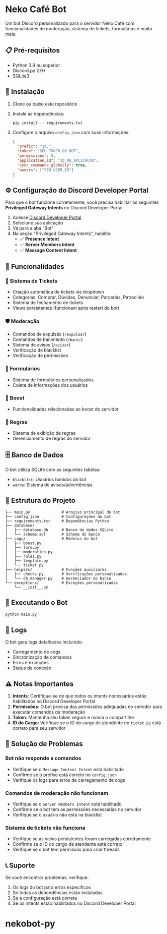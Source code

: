 # Neko Café Bot

Um bot Discord personalizado para o servidor Neko Café com funcionalidades de moderação, sistema de tickets, formulários e muito mais.

## 📋 Pré-requisitos

- Python 3.8 ou superior
- Discord.py 2.0+
- SQLite3

## 🚀 Instalação

1. Clone ou baixe este repositório
2. Instale as dependências:
   ```bash
   pip install -r requirements.txt
   ```

3. Configure o arquivo `config.json` com suas informações:
   ```json
   {
     "prefix": "st,",
     "token": "SEU_TOKEN_DO_BOT",
     "permissions": 8,
     "application_id": "ID_DA_APLICACAO",
     "sync_commands_globally": true,
     "owners": ["SEU_USER_ID"]
   }
   ```

## ⚙️ Configuração do Discord Developer Portal

Para que o bot funcione corretamente, você precisa habilitar os seguintes **Privileged Gateway Intents** no Discord Developer Portal:

1. Acesse [Discord Developer Portal](https://discord.com/developers/applications)
2. Selecione sua aplicação
3. Vá para a aba "Bot"
4. Na seção "Privileged Gateway Intents", habilite:
   - ✅ **Presence Intent**
   - ✅ **Server Members Intent**
   - ✅ **Message Content Intent**

## 🎯 Funcionalidades

### 🎫 Sistema de Tickets
- Criação automática de tickets via dropdown
- Categorias: Comprar, Dúvidas, Denunciar, Parcerias, Patrocínio
- Sistema de fechamento de tickets
- Views persistentes (funcionam após restart do bot)

### 🛡️ Moderação
- Comandos de expulsão (`/expulsar`)
- Comandos de banimento (`/banir`)
- Sistema de avisos (`/avisar`)
- Verificação de blacklist
- Verificação de permissões

### 📝 Formulários
- Sistema de formulários personalizados
- Coleta de informações dos usuários

### 🚀 Boost
- Funcionalidades relacionadas ao boost do servidor

### 📜 Regras
- Sistema de exibição de regras
- Gerenciamento de regras do servidor

## 🗄️ Banco de Dados

O bot utiliza SQLite com as seguintes tabelas:

- `blacklist`: Usuários banidos do bot
- `warns`: Sistema de avisos/advertências

## 🔧 Estrutura do Projeto

```
├── main.py              # Arquivo principal do bot
├── config.json          # Configurações do bot
├── requirements.txt     # Dependências Python
├── database/
│   ├── database.db      # Banco de dados SQLite
│   └── schema.sql       # Schema do banco
├── cogs/                # Módulos do bot
│   ├── boost.py
│   ├── form.py
│   ├── moderation.py
│   ├── rules.py
│   ├── template.py
│   └── ticket.py
├── helpers/             # Funções auxiliares
│   ├── checks.py        # Verificações personalizadas
│   └── db_manager.py    # Gerenciador do banco
└── exceptions/          # Exceções personalizadas
    └── __init__.py
```

## 🚀 Executando o Bot

```bash
python main.py
```

## 📝 Logs

O bot gera logs detalhados incluindo:
- Carregamento de cogs
- Sincronização de comandos
- Erros e exceções
- Status de conexão

## ⚠️ Notas Importantes

1. **Intents**: Certifique-se de que todos os intents necessários estão habilitados no Discord Developer Portal
2. **Permissões**: O bot precisa das permissões adequadas no servidor para executar comandos de moderação
3. **Token**: Mantenha seu token seguro e nunca o compartilhe
4. **ID do Cargo**: Verifique se o ID do cargo de atendente no `ticket.py` está correto para seu servidor

## 🐛 Solução de Problemas

### Bot não responde a comandos
- Verifique se o `Message Content Intent` está habilitado
- Confirme se o prefixo está correto no `config.json`
- Verifique os logs para erros de carregamento de cogs

### Comandos de moderação não funcionam
- Verifique se o `Server Members Intent` está habilitado
- Confirme se o bot tem as permissões necessárias no servidor
- Verifique se o usuário não está na blacklist

### Sistema de tickets não funciona
- Verifique se as views persistentes foram carregadas corretamente
- Confirme se o ID do cargo de atendente está correto
- Verifique se o bot tem permissão para criar threads

## 📞 Suporte

Se você encontrar problemas, verifique:
1. Os logs do bot para erros específicos
2. Se todas as dependências estão instaladas
3. Se a configuração está correta
4. Se os intents estão habilitados no Discord Developer Portal
# nekobot-py
